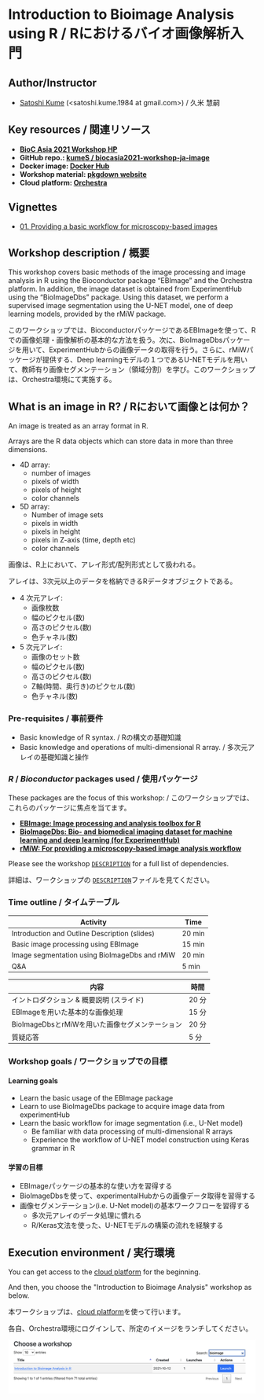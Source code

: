# Introduction to Bioimage Analysis using R / Rにおけるバイオ画像解析入門

## Author/Instructor

-   [Satoshi Kume](https://kumes.github.io/skume-Biography/skume-Biography.html) (<satoshi.kume.1984 at gmail.com>) / 久米 慧嗣

## Key resources / 関連リソース

- **[BioC Asia 2021 Workshop HP](https://biocasia2021.bioconductor.org/workshops/)**
- **GitHub repo.: [kumeS / biocasia2021-workshop-ja-image](https://github.com/kumeS/biocasia2021-workshop-ja-image)**
- **Docker image: [Docker Hub](https://hub.docker.com/repository/docker/skume/biocasia2021-workshop-ja-image)**
- **Workshop material: [pkgdown website](https://kumes.github.io/biocasia2021-workshop-ja-image/)**
- **Cloud platform: [Orchestra](http://app.orchestra.cancerdatasci.org/1)**

## Vignettes 

- [01. Providing a basic workflow for microscopy-based images](https://kumes.github.io/rMiW/vignettes/rMiW_01_Basic_eval.html)

## Workshop description / 概要

This workshop covers basic methods of the image processing and image analysis in R using the Bioconductor package “EBImage” and the Orchestra platform. In addition, the image dataset is obtained from ExperimentHub using the “BioImageDbs” package. Using this dataset, we perform a supervised image segmentation using the U-NET model, one of deep learning models, provided by the rMiW package.

このワークショップでは、BioconductorパッケージであるEBImageを使って、Rでの画像処理・画像解析の基本的な方法を扱う。次に、BioImageDbsパッケージを用いて、ExperimentHubからの画像データの取得を行う。さらに、rMiWパッケージが提供する、Deep learningモデルの１つであるU-NETモデルを用いて、教師有り画像セグメンテーション（領域分割）を学び。このワークショップは、Orchestra環境にて実施する。

## What is an image in R? / Rにおいて画像とは何か？

An image is treated as an array format in R.

Arrays are the R data objects which can store data in more than three dimensions.

- 4D array: 
  - number of images
  - pixels of width
  - pixels of height
  - color channels
- 5D array: 
  - Number of image sets
  - pixels in width
  - pixels in height
  - pixels in Z-axis (time, depth etc)
  - color channels

画像は、R上において、アレイ形式/配列形式として扱われる。

アレイは、3次元以上のデータを格納できるRデータオブジェクトである。

- 4 次元アレイ: 
  - 画像枚数
  - 幅のピクセル(数)
  - 高さのピクセル(数)
  - 色チャネル(数)
- 5 次元アレイ: 
  - 画像のセット数
  - 幅のピクセル(数)
  - 高さのピクセル(数)
  - Z軸(時間、奥行き)のピクセル(数)
  - 色チャネル(数)

### Pre-requisites / 事前要件

- Basic knowledge of R syntax. / Rの構文の基礎知識
- Basic knowledge and operations of multi-dimensional R array. / 多次元アレイの基礎知識と操作

### *R* / *Bioconductor* packages used / 使用パッケージ

These packages are the focus of this workshop: / このワークショップでは、これらのパッケージに焦点を当てます。

-   **[EBImage: Image processing and analysis toolbox for R](https://bioconductor.org/packages/release/bioc/html/EBImage.html)**
-   **[BioImageDbs: Bio- and biomedical imaging dataset for machine learning and deep learning (for ExperimentHub)](https://bioconductor.org/packages/release/data/experiment/html/BioImageDbs.html)**
-   **[rMiW: For providing a microscopy-based image analysis workflow](https://github.com/kumeS/rMiW)**

Please see the workshop
[`DESCRIPTION`](https://github.com/kumeS/biocasia2021-workshop-ja-image/blob/master/DESCRIPTION)
for a full list of dependencies. 

詳細は、ワークショップの
[`DESCRIPTION`](https://github.com/kumeS/biocasia2021-workshop-ja-image/blob/master/DESCRIPTION)ファイルを見てください。

### Time outline / タイムテーブル

| Activity                                       | Time   |
|------------------------------------------------|--------|
| Introduction and Outline Description (slides)  | 20 min |
| Basic image processing using EBImage           | 15 min |
| Image segmentation using BioImageDbs and rMiW  | 20 min |
| Q&A                                            |  5 min |


| 内容                                            |  時間  |
|-------------------------------------------------|--------|
| イントロダクション & 概要説明 (スライド)        |  20 分 |
| EBImageを用いた基本的な画像処理                 |  15 分 |
| BioImageDbsとrMiWを用いた画像セグメンテーション |  20 分 |
| 質疑応答                                        |   5 分 |

### Workshop goals / ワークショップでの目標 

#### Learning goals

- Learn the basic usage of the EBImage package
- Learn to use BioImageDbs package to acquire image data from experimentHub
- Learn the basic workflow for image segmentation (i.e., U-Net model)
  - Be familiar with data processing of multi-dimensional R arrays
  - Experience the workflow of U-NET model construction using Keras grammar in R

#### 学習の目標

- EBImageパッケージの基本的な使い方を習得する
- BioImageDbsを使って、experimentalHubからの画像データ取得を習得する
- 画像セグメンテーション(i.e. U-Net model)の基本ワークフローを習得する
  - 多次元アレイのデータ処理に慣れる
  - R/Keras文法を使った、U-NETモデルの構築の流れを経験する

## Execution environment / 実行環境

You can get access to the [cloud platform](http://app.orchestra.cancerdatasci.org/1) for the beginning.

And then, you choose the "Introduction to Bioimage Analysis" workshop as below.

本ワークショップは、[cloud platform](http://app.orchestra.cancerdatasci.org/1)を使って行います。

各自、Orchestra環境にログインして、所定のイメージをランチしてください。

![cloud](inst/images/pic.png)


